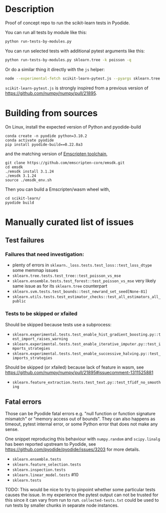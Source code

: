 # Description

Proof of concept repo to run the scikit-learn tests in Pyodide.

You can run all tests by module like this:
```bash
python run-tests-by-modules.py
```

You can run selected tests with additional pytest arguments like this:
```bash
python run-tests-by-modules.py sklearn.tree -k poisson -q
```

Or do a similar thing it directly with the `js` helper:
```bash
node --experimental-fetch scikit-learn-pytest.js --pyargs sklearn.tree -k poisson -q
```

`scikit-learn-pytest.js` is strongly inspired from a previous version of
https://github.com/numpy/numpy/pull/21895.

# Building from sources

On Linux, install the expected version of Python and pyodide-build
```
conda create -n pyodide python=3.10.2
conda activate pyodide
pip install pyodide-build==0.22.0a3
```
and the matching version of [Emscripten toolchain](https://emscripten.org/docs/getting_started/downloads.html),
```
git clone https://github.com/emscripten-core/emsdk.git
cd emsdk
./emsdk install 3.1.24
./emsdk 3.1.24
source ./emsdk_env.sh
```
Then you can build a Emscripten/wasm wheel with,
```
cd scikit-learn/
pyodide build
```

# Manually curated list of issues

## Test failures

### Failures that need investigation:
- plenty of errors in `sklearn._loss.tests.test_loss::test_loss_dtype` some memmap issues
- `sklearn.tree.tests.test_tree::test_poisson_vs_mse`
- `sklearn.ensemble.tests.test_forest::test_poisson_vs_mse` very likely same
  issue as for its `sklearn.tree` counterpart
- `sklearn.svm.tests.test_bounds::test_newrand_set_seed[None-81]`
- `sklearn.utils.tests.test_estimator_checks::test_all_estimators_all_public`


### Tests to be skipped or xfailed

Should be skipped because tests use a subprocess:
- `sklearn.experimental.tests.test_enable_hist_gradient_boosting.py::test_import_raises_warning`
- `sklearn.experimental.tests.test_enable_iterative_imputer.py::test_imports_strategies`
- `sklearn.experimental.tests.test_enable_successive_halving.py::test_imports_strategies`

Should be skipped (or xfailed) because lack of feature in wasm, see
https://github.com/numpy/numpy/pull/21895#issuecomment-1311525881
- `sklearn.feature_extraction.tests.test_text.py::test_tfidf_no_smoothing`

## Fatal errors

Those can be Pyodide fatal errors e.g. "null function or function signature
mismatch" or "memory access out of bounds". They can also happens as timeout,
pytest internal error, or some Python error that does not make any sense.

One snippet reproducing this behaviour with `numpy.random` and `scipy.linalg`
has been reported upstream to Pyodide, see
https://github.com/pyodide/pyodide/issues/3203 for more details.

- `sklearn.ensemble.tests`
- `sklearn.feature_selection.tests`
- `sklearn.inspection.tests`
- `sklearn.linear_model.tests` #10
- `sklearn.tests`

TODO: This would be nice to try to pinpoint whether some particular tests
causes the issue. In my experience the pytest output can not be trusted for
this since it can vary from run to run. `collected-tests.txt` could be used to
run tests by smaller chunks in separate node instances.
